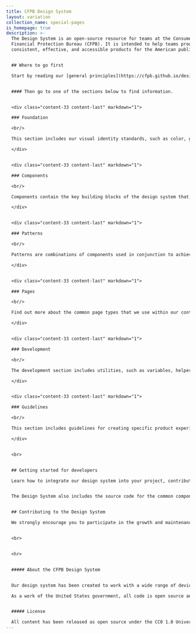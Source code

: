 ```yaml
---
title: CFPB Design System
layout: variation
collection_name: special-pages
is_homepage: true
description: >-
  The Design System is an open-source resource for teams at the Consumer
  Financial Protection Bureau (CFPB). It is intended to help teams produce
  consistent, effective, and accessible products for the American public


  ## Where to go first

  Start by reading our [general principles](https://cfpb.github.io/design-system/foundation/general-principles), which form the strategic underpinnings for the CFPB’s design and development standards, and [accessibility principles](https://cfpb.github.io/design-system/foundation/accessibility), which lay the foundation for ensuring that our web content is available for all users. 


  #### Then go to one of the sections below to find information.


  <div class="content-33 content-last" markdown="1">

  ### Foundation

  <br/>

  This section includes our visual identity standards, such as color, grid, and typography. It forms the foundation for the CFPB’s website and external-facing materials. [Browse foundation](https://cfpb.github.io/design-system/foundation/)

  </div>


  <div class="content-33 content-last" markdown="1">

  ### Components

  <br/>

  Components contain the key building blocks of the design system that, when combined, can be used to create a website. Examples of components include buttons, text inputs, tables, and alerts. [Browse components](https://cfpb.github.io/design-system/components/)

  </div>


  <div class="content-33 content-last" markdown="1">

  ### Patterns

  <br/>

  Patterns are combinations of components used in conjunction to achieve a goal. Interaction patterns are best practice design solutions to common user tasks. Layout patterns are used by designers to organize content into clear, accessible web pages. [Browse patterns](https://cfpb.github.io/design-system/patterns/)

  </div>


  <div class="content-33 content-last" markdown="1">

  ### Pages

  <br/>

  Find out more about the common page types that we use within our content management system, which are documented for easy reference. [Browse pages](https://cfpb.github.io/design-system/pages/)

  </div>


  <div class="content-33 content-last" markdown="1">

  ### Development

  <br/>

  The development section includes utilities, such as variables, helper classes, and mixins, and layout options, such as blocks. [Browse development](https://cfpb.github.io/design-system/development/) 

  </div>


  <div class="content-33 content-last" markdown="1">

  ### Guidelines

  <br/>

  This section includes guidelines for creating specific product experiences not covered in other sections. [Browse guidelines](https://cfpb.github.io/design-system/guidelines/) 

  </div>


  <br>


  ## Getting started for developers 

  Learn how to integrate our design system into your project, contribute to the code base, and update the documentation. [Get started](https://github.com/cfpb/design-system/blob/master/CONTRIBUTING.md).


  The Design System also includes the source code for the common components that power the design of [consumerfinance.gov](https://www.consumerfinance.gov). [View source code on github]((https://github.com/cfpb/design-system) ).


  ## Contributing to the Design System

  We strongly encourage you to participate in the growth and maintenance of the Design System. To make contribution easier, the Design System is built on a tool called Netlify CMS, which allows for editing of pages in a web browser, without needing to use git or other command-line tools. [View instructions for contributing to the Design System](https://cfpb.github.io/design-system/updating-this-website/).


  <br>


  <hr>


  ##### About the CFPB Design System


  Our design system has been created to work with a wide range of devices and browsers. Following a modern, mobile first responsive approach, sites built with our Design System easily adapt to a wide range of screen sizes, all while carefully following accessibility best practices.

  As a work of the United States government, all code is open source and in the public domain. We encourage you to use this framework in your own projects and to contribute back.


  ##### License

  All content has been released as open source under the CC0 1.0 Universal Public Domain Dedication, and we’d love for other agencies, developers, or groups to adapt it for their own use.
---
```

